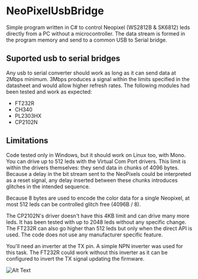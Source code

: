 # NeoPixelUsbBridge
Simple program written in C# to control Neopixel (WS2812B & SK6812) leds directly from a PC without a microcontroller. The data stream is formed in the program memory and send to a common USB to Serial bridge.
## Suported usb to serial bridges
Any usb to serial converter should work as long as it can send data at 2Mbps minimum. 3Mbps produces a signal within the limits specified in the datasheet and would allow higher refresh rates. The following modules had been tested and work as expected:
  * FT232R
  * CH340
  * PL2303HX
  * CP2102N
## Limitations
Code tested only in Windows, but it should work on Linux too, with Mono. You can drive up to 512 leds with the Virtual Com Port drivers.
This limit is within the drivers themselves: they send data in chunks of 4096 bytes. Because a delay in the bit stream sent to the NeoPixels could be interpreted as a reset signal, any delay inserted between these chunks introduces glitches in the intended sequence.

Because 8 bytes are used to encode the color data for a single Neopixel, at most 512 leds can be controlled glitch free (4096B / 8).

The CP2102N's driver doesn't have this 4KB limit and can drive many more leds. It has been tested with up to 2048 leds without any specific change. The FT232R can also go higher than 512 leds but only when the direct API is used. The code does not use any manufacturer specific feature.

You'll need an inverter at the TX pin. A simple NPN inverter was used for this task. The FT232R could work without this inverter as it can be configured to invert the TX signal updating the firmware.

![Alt Text](https://adanbucio.files.wordpress.com/2017/07/simple-transistor-inverter1.png)


